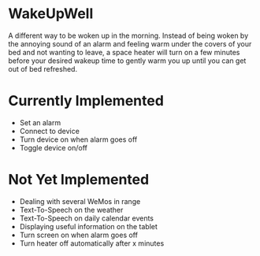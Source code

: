 WakeUpWell
==========

A different way to be woken up in the morning. Instead of being woken by the annoying sound of an alarm and feeling warm under the covers of your bed and not wanting to leave, a space heater will turn on a few minutes before your desired wakeup time to gently warm you up until you can get out of bed refreshed.


Currently Implemented
========
- Set an alarm
- Connect to device
- Turn device on when alarm goes off
- Toggle device on/off

Not Yet Implemented
=====
- Dealing with several WeMos in range
- Text-To-Speech on the weather
- Text-To-Speech on daily calendar events
- Displaying useful information on the tablet
- Turn screen on when alarm goes off
- Turn heater off automatically after x minutes
